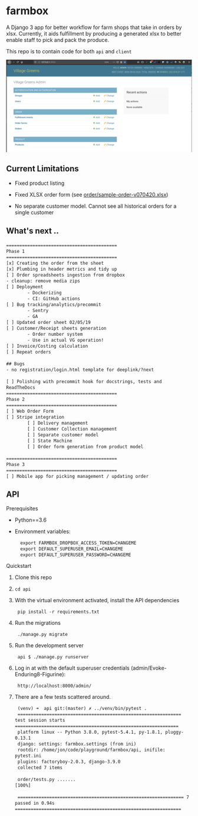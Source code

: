# farmbox

A Django 3 app for better workflow for farm shops that take in orders by xlsx. Currently, it aids fulfillment by producing a generated xlsx to better enable staff to pick and pack the produce.

This repo is to contain code for both `api` and `client`

![admin](screenshot.png)

## Current Limitations
- Fixed product listing

- Fixed XLSX order form (see [order/sample-order-v070420.xlsx](order/sample-order-v070420.xlsx))

- No separate customer model. Cannot see all historical orders for a single customer

## What's next ..
```
==========================================
Phase 1
==========================================
[x] Creating the order from the sheet
[x] Plumbing in header metrics and tidy up
[ ] Order spreadsheets ingestion from dropbox
- cleanup: remove media zips
[ ] Deployment
        - Dockerizing
        - CI: GitHub actions
[ ] Bug tracking/analytics/precommit
        - Sentry
        - GA
[ ] Updated order sheet 02/05/19
[ ] Customer/Receipt sheets generation
        - Order number system
        - Use in actual VG operation!
[ ] Invoice/Costing calculation
[ ] Repeat orders

## Bugs
- no registration/login.html template for deeplink/?next

[ ] Polishing with precommit hook for docstrings, tests and ReadTheDocs
==========================================
Phase 2
==========================================
[ ] Web Order Form
[ ] Stripe integration
        [ ] Delivery management
        [ ] Customer Collection management
        [ ] Separate customer model
        [ ] State Machine
        [ ] Order form generation from product model

==========================================
Phase 3
==========================================
[ ] Mobile app for picking management / updating order
```

## API

Prerequisites

* Python==3.6
* Environment variables:

        export FARMBOX_DROPBOX_ACCESS_TOKEN=CHANGEME
        export DEFAULT_SUPERUSER_EMAIL=CHANGEME
        export DEFAULT_SUPERUSER_PASSWORD=CHANGEME

Quickstart

1. Clone this repo
2. `cd api`
3. With the virtual environment activated, install the API dependencies

        pip install -r requirements.txt
4. Run the migrations

        ./manage.py migrate
3. Run the development server

        api $ ./manage.py runserver

4. Log in at with the default superuser credentials (admin/Evoke-Enduring8-Figurine):

        http://localhost:8000/admin/

5. There are a few tests scattered around.

        (venv) ➜  api git:(master) ✗ ../venv/bin/pytest .
        ============================================================== test session starts ==============================================================
        platform linux -- Python 3.8.0, pytest-5.4.1, py-1.8.1, pluggy-0.13.1
        django: settings: farmbox.settings (from ini)
        rootdir: /home/jon/code/playground/farmbox/api, inifile: pytest.ini
        plugins: factoryboy-2.0.3, django-3.9.0
        collected 7 items

        order/tests.py .......                                                                                                                    [100%]

        =============================================================== 7 passed in 0.94s ===============================================================
